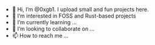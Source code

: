 - 👋 Hi, I’m @0xgb1. I upload small and fun projects here.
- 👀 I’m interested in FOSS and Rust-based projects
- 🌱 I’m currently learning ...
- 💞️ I’m looking to collaborate on ...
- 📫 How to reach me ...

<!---
0xgb1/0xgb1 is a ✨ special ✨ repository because its `README.md` (this file) appears on your GitHub profile.
You can click the Preview link to take a look at your changes.
--->
